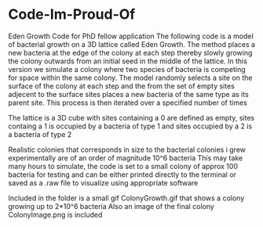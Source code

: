 # Code-Im-Proud-Of
Eden Growth Code for PhD fellow application
The following code is a model of bacterial growth on a 3D lattice called Eden Growth. The method places a new bacteria at the edge of the colony at each step
thereby slowly growing the colony outwards from an initial seed in the middle of the lattice. In this version we simulate a colony where two species of bacteria 
is competing for space within the same colony. The model randomly selects a site on the surface of the colony at each step and the from the set of empty sites adjecent to the surface sites places a new bacteria of the same type as its parent site. This process is then iterated over a specified number of times

The lattice is a 3D cube with sites containing a 0 are defined as empty, sites containg a 1 is occupied by a bacteria of type 1 and sites occupied by a 2 is
a bacteria of type 2

Realistic colonies that corresponds in size to the bacterial colonies i grew experimentally are of an order of magnitude 10^6 bacteria
This may take many hours to simulate, the code is set to a small colony of approx 100 bacteria for testing and can be either printed directly to the terminal
or saved as a .raw file to visualize using appropriate software

Included in the folder is a small gif ColonyGrowth.gif that shows a colony growing up to 2*10^6 bacteria
Also an image of the final colony ColonyImage.png is included
